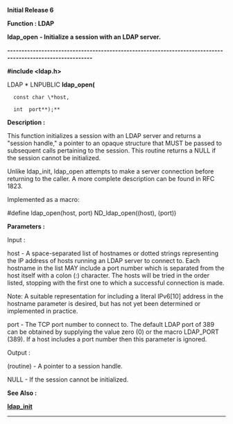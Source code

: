 




<!--
 /\* Font Definitions \*/
 @font-face
 {font-family:Helv;
 panose-1:2 11 6 4 2 2 2 3 2 4;}
@font-face
 {font-family:"Cambria Math";
 panose-1:2 4 5 3 5 4 6 3 2 4;}
 /\* Style Definitions \*/
 p.MsoNormal, li.MsoNormal, div.MsoNormal
 {margin-top:0cm;
 margin-right:0cm;
 margin-bottom:8.0pt;
 margin-left:0cm;
 line-height:107%;
 font-size:11.0pt;
 font-family:"Calibri",sans-serif;}
.MsoChpDefault
 {font-size:11.0pt;}
.MsoPapDefault
 {margin-bottom:8.0pt;
 line-height:107%;}
 /\* Page Definitions \*/
 @page WordSection1
 {size:612.0pt 792.0pt;
 margin:72.0pt 72.0pt 72.0pt 72.0pt;}
div.WordSection1
 {page:WordSection1;}
-->




**Initial Release 6**



**Function : LDAP**



**ldap\_open** **-
Initialize a session with an LDAP server.**


**----------------------------------------------------------------------------------------------------------**



**#include <ldap.h>**



LDAP
\* LNPUBLIC **ldap\_open(**  

      const char \*host,  

      int  port**);**



**Description :**



This
function initializes a session with an LDAP server and returns a "session
handle," a pointer to an opaque structure that MUST be passed to
subsequent calls pertaining to the session. This routine returns a NULL if the
session cannot be initialized.


 


Unlike
ldap\_init, ldap\_open attempts to make a server connection before returning to
the caller.  A more complete description can be found in RFC 1823.


 


Implemented
as a macro:


 


#define
ldap\_open(host, port)          ND\_ldap\_open((host), (port))


 


**Parameters :**



Input :  

host  -  A space-separated list of hostnames or dotted strings representing the
IP address of hosts running an LDAP server to connect to. Each hostname in the
list MAY include a port number which is separated from the host itself with a
colon (:) character.  The hosts will be tried in the order listed, stopping
with the first one to which a successful connection is made.  

  

Note: A suitable representation for including a literal IPv6[10] address in the
hostname parameter is desired, but has not yet been determined or implemented
in practice.  

  

port  -  The TCP port number to connect to. The default LDAP port of 389 can be
obtained by supplying the value zero (0) or the macro LDAP\_PORT (389).  If a
host includes a port number then this parameter is ignored.  

  




Output :  

(routine)  -  A pointer to a session handle.  

  

NULL - If the session cannot be initialized.  

  

  




 **See Also :**


**[ldap\_init](notes:///8525872100478C66/61FD4E9848264AD28525620B006BA8BD/D1141CD8AEBBBA9885256F5C00488A5D)**



----------------------------------------------------------------------------------------------------------


 





